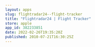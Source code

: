 ```yaml
---
layout: apps
slug: flightradar24--flight-tracker
title: "Flightradar24 | Flight Tracker"
store: apple
app_id: 382233851
date: 2022-02-26T19:35:20Z
published: 2010-07-21T16:30:25Z
---
```

